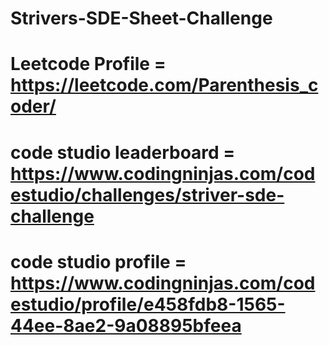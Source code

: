 # Strivers-SDE-Sheet-Challenge
# Leetcode Profile = https://leetcode.com/Parenthesis_coder/
# code studio leaderboard = https://www.codingninjas.com/codestudio/challenges/striver-sde-challenge
# code studio profile = https://www.codingninjas.com/codestudio/profile/e458fdb8-1565-44ee-8ae2-9a08895bfeea
